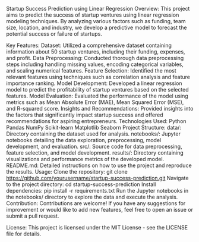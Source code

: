 Startup Success Prediction using Linear Regression
Overview:
This project aims to predict the success of startup ventures using linear regression modeling techniques. By analyzing various factors such as funding, team size, location, and industry, we develop a predictive model to forecast the potential success or failure of startups.

Key Features:
Dataset: Utilized a comprehensive dataset containing information about 50 startup ventures, including their funding, expenses, and profit.
Data Preprocessing: Conducted thorough data preprocessing steps including handling missing values, encoding categorical variables, and scaling numerical features.
Feature Selection: Identified the most relevant features using techniques such as correlation analysis and feature importance ranking.
Model Development: Developed a linear regression model to predict the profitability of startup ventures based on the selected features.
Model Evaluation: Evaluated the performance of the model using metrics such as Mean Absolute Error (MAE), Mean Squared Error (MSE), and R-squared score.
Insights and Recommendations: Provided insights into the factors that significantly impact startup success and offered recommendations for aspiring entrepreneurs.
Technologies Used:
Python
Pandas
NumPy
Scikit-learn
Matplotlib
Seaborn
Project Structure:
data/: Directory containing the dataset used for analysis.
notebooks/: Jupyter notebooks detailing the data exploration, preprocessing, model development, and evaluation.
src/: Source code for data preprocessing, feature selection, and model development.
results/: Directory containing visualizations and performance metrics of the developed model.
README.md: Detailed instructions on how to use the project and reproduce the results.
Usage:
Clone the repository: git clone https://github.com/yourusername/startup-success-prediction.git
Navigate to the project directory: cd startup-success-prediction
Install dependencies: pip install -r requirements.txt
Run the Jupyter notebooks in the notebooks/ directory to explore the data and execute the analysis.
Contribution:
Contributions are welcome! If you have any suggestions for improvement or would like to add new features, feel free to open an issue or submit a pull request.

License:
This project is licensed under the MIT License - see the LICENSE file for details.
